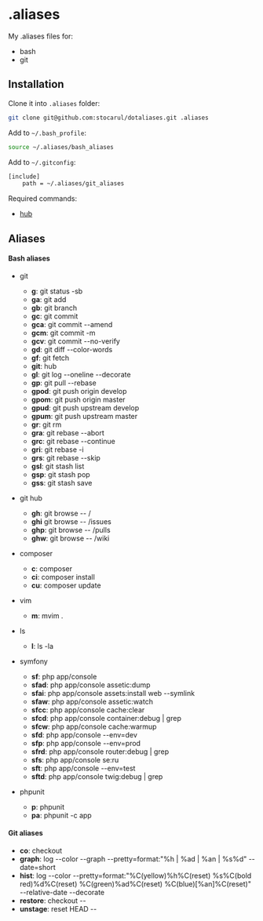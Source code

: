 .aliases
========

My .aliases files for:
 - bash
 - git

## Installation

Clone it into `.aliases` folder:
```bash
git clone git@github.com:stocarul/dotaliases.git .aliases
```

Add to `~/.bash_profile`:
```bash
source ~/.aliases/bash_aliases
```

Add to `~/.gitconfig`:
```bash
[include]
    path = ~/.aliases/git_aliases
```

Required commands:
 - [hub](https://hub.github.com)

## Aliases

#### Bash aliases

- git
  - **g**: git status -sb
  - **ga**: git add
  - **gb**: git branch
  - **gc**: git commit
  - **gca**: git commit --amend
  - **gcm**: git commit -m
  - **gcv**: git commit --no-verify
  - **gd**: git diff --color-words
  - **gf**: git fetch
  - **git**: hub
  - **gl**: git log --oneline --decorate
  - **gp**: git pull --rebase
  - **gpod**: git push origin develop
  - **gpom**: git push origin master
  - **gpud**: git push upstream develop
  - **gpum**: git push upstream master
  - **gr**: git rm
  - **gra**: git rebase --abort
  - **grc**: git rebase --continue
  - **gri**: git rebase -i
  - **grs**: git rebase --skip
  - **gsl**: git stash list
  - **gsp**: git stash pop
  - **gss**: git stash save

- git hub
  - **gh**: git browse -- /
  - **ghi** git browse -- /issues
  - **ghp**: git browse -- /pulls
  - **ghw**: git browse -- /wiki

- composer
  - **c**: composer
  - **ci**: composer install
  - **cu**: composer update

- vim
  - **m**: mvim .

- ls
  - **l**: ls -la

- symfony
  - **sf**: php app/console
  - **sfad**: php app/console assetic:dump
  - **sfai**: php app/console assets:install web --symlink
  - **sfaw**: php app/console assetic:watch
  - **sfcc**: php app/console cache:clear
  - **sfcd**: php app/console container:debug | grep
  - **sfcw**: php app/console cache:warmup
  - **sfd**: php app/console --env=dev
  - **sfp**: php app/console --env=prod
  - **sfrd**: php app/console router:debug | grep
  - **sfs**: php app/console se:ru
  - **sft**: php app/console --env=test
  - **sftd**: php app/console twig:debug | grep

- phpunit
  - **p**: phpunit
  - **pa**: phpunit -c app

#### Git aliases
  - **co**: checkout
  - **graph**: log --color --graph --pretty=format:\"%h | %ad | %an | %s%d\" --date=short
  - **hist**: log --color --pretty=format:\"%C(yellow)%h%C(reset) %s%C(bold red)%d%C(reset) %C(green)%ad%C(reset) %C(blue)[%an]%C(reset)\" --relative-date --decorate
  - **restore**: checkout --
  - **unstage**: reset HEAD --

